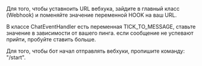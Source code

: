 Для того, чтобы уставноить URL вебхука, зайдите в главный класс (Webhook) и поменяйте значение переменной HOOK на ваш URL.

В классе ChatEventHandler есть переменная TICK_TO_MESSAGE, ставьте значение в зависимости от вашего пинга. если сообщение не успевают прийти, пробуйте ставить больше.

Для того, чтобы бот начал отправлять вебхуки, пропишите команду: "/start".
